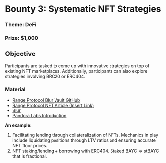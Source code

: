 # Bounty 3: Systematic NFT Strategies
### Theme: DeFi
### Prize: $1,000

## Objective  
Participants are tasked to come up with innovative strategies on top of existing NFT marketplaces. Additionally, participants can also explore strategies involving BRC20 or ERC404.

### Material
- [Range Protocol Blur Vault GitHub](https://github.com/Range-Protocol/blur-vault)
- [Range Protocol NFT Article (Insert Link)](insert_link_here)
- [Blur](https://blur.io/)
- [Pandora Labs Introduction](https://pandoralabs.mintlify.app/introduction)

**An example:**
1. Facilitating lending through collateralization of NFTs. Mechanics in play include liquidating positions through LTV ratios and ensuring accurate NFT floor prices.
2. NFT staking/lending + borrowing with ERC404. Staked BAYC => stBAYC that is fractional.
